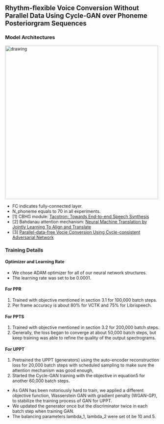 ## Rhythm-flexible Voice Conversion Without Parallel Data Using Cycle-GAN over Phoneme Posteriorgram Sequences

### Model Architectures
<img src=https://www.csie.ntu.edu.tw/~b02902099/arch.png alt="drawing" width="500px"/>

* FC indicates fully-connected layer.
* N_phoneme equals to 70 in all experiments.
* [1] CBHG module: [Tacotron: Towards End-to-end Speech Synthesis](https://arxiv.org/pdf/1703.10135.pdf)
* [2] Bahdanau attention mechanism: [Neural Machine Translation by Jointly Learning To Align and Translate](https://arxiv.org/pdf/1409.0473.pdf)
* [3] [Parallel-data-free Vocie Conversion Using Cycle-consistent Adversarial Network](https://arxiv.org/pdf/1711.11293.pdf)

### Training Details
#### Optimizer and Learning Rate
* We chose ADAM optimizer for all of our neural network structures.
* The learning rate was set to be 0.0001.
#### For PPR
1. Trained with objective mentioned in section 3.1 for 100,000 batch steps.
2. Per frame accuracy is about 80% for VCTK and 75% for Librispeech.
#### For PPTS
1. Trained with objective mentioned in section 3.2 for 200,000 batch steps.
2. Generally, the loss began to converge at about 50,000 batch steps, but keep training was able to refine the quality of the output spectrograms. 
#### For UPPT
1. Pretrained the UPPT (generators) using the auto-encoder reconstruction loss for 20,000 batch steps with scheduled sampling to make sure the attention mechanism was good enough, 
2. Started the Cycle-GAN training with the objective in equation5 for another 60,000 batch steps.
* As GAN has been notoriously hard to train, we applied a different objective function, Wasserstein GAN with gradient penalty (WGAN-GP), to stabilize the training process of GAN for UPPT.
* We updated the generator once but the discriminator twice in each batch step when training GAN.
* The balancing parameters lambda_1, lambda_2 were set ot be 10 and 5.
